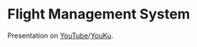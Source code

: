 # Flight Management System

Presentation on [YouTube](https://youtu.be/S-lFrRzwOJs)/[YouKu](http://v.youku.com/v_show/id_XMzYxOTE3MjgyOA).

